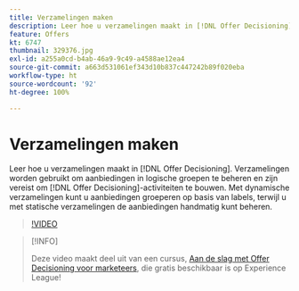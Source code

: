 ```yaml
---
title: Verzamelingen maken
description: Leer hoe u verzamelingen maakt in [!DNL Offer Decisioning]. Aan verzamelingen zijn regels verbonden om u te helpen ze alleen aan relevante klanten te tonen.
feature: Offers
kt: 6747
thumbnail: 329376.jpg
exl-id: a255a0cd-b4ab-46a9-9c49-a4588ae12ea4
source-git-commit: a663d531061ef343d10b837c447242b89f020eba
workflow-type: ht
source-wordcount: '92'
ht-degree: 100%

---
```


# Verzamelingen maken

Leer hoe u verzamelingen maakt in [!DNL Offer Decisioning]. Verzamelingen worden gebruikt om aanbiedingen in logische groepen te beheren en zijn vereist om [!DNL Offer Decisioning]-activiteiten te bouwen. Met dynamische verzamelingen kunt u aanbiedingen groeperen op basis van labels, terwijl u met statische verzamelingen de aanbiedingen handmatig kunt beheren.

>[!VIDEO](https://video.tv.adobe.com/v/329376?quality=12&learn=on)

>[!INFO]
>
> Deze video maakt deel uit van een cursus, [Aan de slag met Offer Decisioning voor marketeers](https://experienceleague.adobe.com/?recommended=ExperiencePlatform-U-1-2020.1.offerdecisioning), die gratis beschikbaar is op Experience League!
